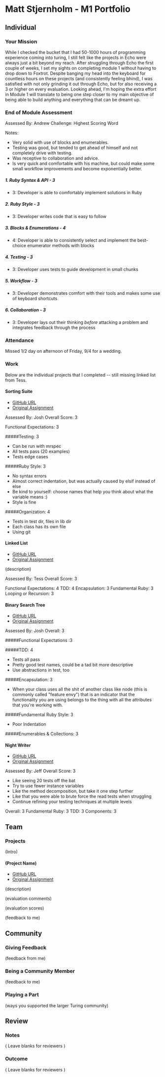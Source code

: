 # Matt Stjernholm - M1 Portfolio

## Individual

### Your Mission

While I checked the bucket that I had 50-1000 hours of programming experience coming into turing, I still felt like the projects in Echo were always just a bit beyond my reach.  After struggling through Echo the first couple of weeks, I set my sights on completing module 1 without having to drop down to Foxtrot.  Despite banging my head into the keyboard for countless hours on these projects (and consistently feeling bhind), I was satisfied with not only grinding it out through Echo, but for also receiving a 3 or higher on every evaluation.  Looking ahead, I'm hoping the extra effort in Module 1 will translate to being one step closer to my main objective of being able to build anything and everything that can be dreamt up.  

### End of Module Assessment

Assessed By: Andrew
Challenge: Highest Scoring Word

Notes:

* Very solid with use of blocks and enumerables.
* Testing was good, but tended to get ahead of himself and not completely drive with testing.
* Was receptive to collaboration and advice.
* Is very quick and comfortable with his machine, but could make some small workflow improvements and become exponentially better.


##### 1. Ruby Syntax & API - 3

* 3: Developer is able to comfortably implement solutions in Ruby

##### 2. Ruby Style - 3

* 3: Developer writes code that is easy to follow

##### 3. Blocks & Enumerations - 4

* 4: Developer is able to consistently select and implement the best-choice enumerator methods with blocks

##### 4. Testing - 3

* 3: Developer uses tests to guide development in small chunks

##### 5. Workflow - 3

* 3: Developer demonstrates comfort with their tools and makes some use of keyboard shortcuts

##### 6. Collaboration - 3

* 3: Developer lays out their thinking *before* attacking a problem and integrates feedback through the process

### Attendance

Missed 1/2 day on afternoon of Friday, 9/4 for a wedding.

### Work

Below are the individual projects that I completed -- still missing linked list from Tess.

#### Sorting Suite

* [GitHub URL](https://github.com/thew88/Sorting-Suite)
* [Original Assignment](https://github.com/turingschool/sorting-suite)


Assessed By: Josh
Overall Score: 3


Functional Expectations: 3

#####Testing: 3
* Can be run with mrspec
* All tests pass (20 examples)
* Tests edge cases

#####Ruby Style: 3
* No syntax errors
* Almost correct indentation, but was actually caused by elsif instead of else
* Be kind to yourself: choose names that help you think about what the variable means :)
* Style is fine

#####Organization: 4
* Tests in test dir, files in lib dir
* Each class has its own file
* Using git

#### Linked List

* [GitHub URL](https://github.com/thew88/linked-lists)
* [Original Assignment]()

(description)

Assessed By: Tess
Overall Score: 3

Functional Expectations: 4
TDD: 4
Encapsulation: 3
Fundamental Ruby: 3
Looping or Recursion: 3

#### Binary Search Tree

* [GitHub URL](https://github.com/thew88/binary-search-tree)
* [Original Assignment]()

Assessed By: Josh
Overall: 3

#####Functional Expectations :3

#####TDD: 4

* Tests all pass
* Pretty good test names, could be a tad bit more descriptive
* Use abstractions in test, too

#####Encapsulation: 3

* When your class uses all the shit of another class like node (this is commonly called "feature envy") that is an indicator that the functionality you are using belongs to the thing with all the attributes that you're working with.

#####Fundamental Ruby Style: 3

* Poor Indentation

#####Enumerables & Collections: 3

#### Night Writer

* [GitHub URL](https://github.com/thew88/night_writer)
* [Original Assignment]()

Assessed By: Jeff
Overall Score: 3

* Like seeing 20 tests off the bat
* Try to use fewer instance variables
* Like the method decomposition, but take it one step further
* Like that you were able to brute force the read tests when struggling
* Continue refining your testing techniques at multiple levels

Overall: 3
Fundamental Ruby: 3
TDD: 3
Components: 3

## Team

### Projects

(Intro)

#### (Project Name)

* [GitHub URL]()
* [Original Assignment]()

(description)

(evaluation comments)

(evaluation scores)

(feedback to me)

## Community

### Giving Feedback

(feedback from me)

### Being a Community Member

(feedback to me)

### Playing a Part

(ways you supported the larger Turing community)

## Review

### Notes

( Leave blanks for reviewers )

### Outcome

( Leave blanks for reviewers )
